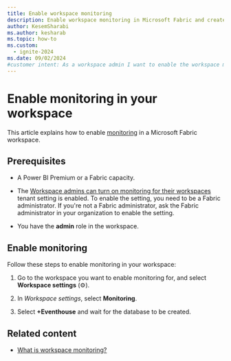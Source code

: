 ```yaml
---
title: Enable workspace monitoring
description: Enable workspace monitoring in Microsoft Fabric and create an Eventhouse database to gain insights into the usage and performance of your workspace.
author: KesemSharabi
ms.author: kesharab
ms.topic: how-to
ms.custom:
  - ignite-2024
ms.date: 09/02/2024
#customer intent: As a workspace admin I want to enable the workspace monitoring feature in my workspace
---
```


# Enable monitoring in your workspace

This article explains how to enable [monitoring](../fundamentals/workspace-monitoring-overview.md) in a Microsoft Fabric workspace.

## Prerequisites

* A Power BI Premium or a Fabric capacity.

* The [Workspace admins can turn on monitoring for their workspaces](../admin/service-admin-portal-audit-usage.md#workspace-admins-can-turn-on-monitoring-for-their-workspaces) tenant setting is enabled. To enable the setting, you need to be a Fabric administrator. If you're not a Fabric administrator, ask the Fabric administrator in your organization to enable the setting.

* You have the **admin** role in the workspace.

## Enable monitoring

Follow these steps to enable monitoring in your workspace:

1. Go to the workspace you want to enable monitoring for, and select **Workspace settings** (&#9881;).

2. In *Workspace settings*, select **Monitoring**.

3. Select **+Eventhouse** and wait for the database to be created.

## Related content

* [What is workspace monitoring?](../fundamentals/workspace-monitoring-overview.md)
